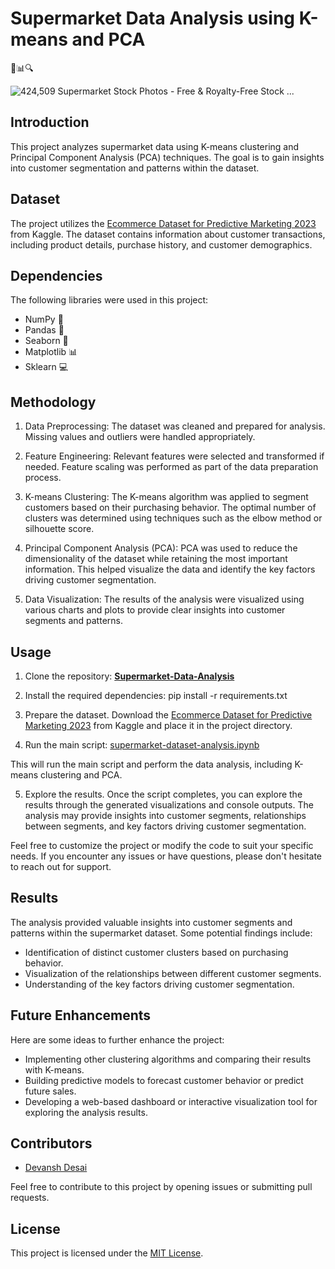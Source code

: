 # Supermarket Data Analysis using K-means and PCA

🛒📊🔍

![424,509 Supermarket Stock Photos - Free & Royalty-Free Stock ...](https://thumbs.dreamstime.com/b/supermarket-aisle-empty-20293222.jpg)

## Introduction
This project analyzes supermarket data using K-means clustering and Principal Component Analysis (PCA) techniques. The goal is to gain insights into customer segmentation and patterns within the dataset.

## Dataset
The project utilizes the [Ecommerce Dataset for Predictive Marketing 2023](https://www.kaggle.com/datasets/hunter0007/ecommerce-dataset-for-predictive-marketing-2023) from Kaggle. The dataset contains information about customer transactions, including product details, purchase history, and customer demographics.

## Dependencies
The following libraries were used in this project:
- NumPy 🧮
- Pandas 🐼
- Seaborn 🌊
- Matplotlib 📊
- Sklearn 💻

## Methodology
1. Data Preprocessing: The dataset was cleaned and prepared for analysis. Missing values and outliers were handled appropriately.

2. Feature Engineering: Relevant features were selected and transformed if needed. Feature scaling was performed as part of the data preparation process.

3. K-means Clustering: The K-means algorithm was applied to segment customers based on their purchasing behavior. The optimal number of clusters was determined using techniques such as the elbow method or silhouette score.

4. Principal Component Analysis (PCA): PCA was used to reduce the dimensionality of the dataset while retaining the most important information. This helped visualize the data and identify the key factors driving customer segmentation.

5. Data Visualization: The results of the analysis were visualized using various charts and plots to provide clear insights into customer segments and patterns.

## Usage
1. Clone the repository: **[Supermarket-Data-Analysis ](https://github.com/Devansh-45/Supermarket-Data-Analysis)**
2. Install the required dependencies:
		pip install -r requirements.txt
  
3. Prepare  the  dataset. Download  the  [Ecommerce Dataset for Predictive Marketing 2023](https://www.kaggle.com/datasets/hunter0007/ecommerce-dataset-for-predictive-marketing-2023) from Kaggle and place it in the project directory.  

4. Run the main script:  [supermarket-dataset-analysis.ipynb](https://github.com/Devansh-45/Supermarket-Data-Analysis/blob/master/Notebooks/supermarket-dataset-analysis.ipynb)

This will run the main script and perform the data analysis, including K-means clustering and PCA. 


5. Explore the results. Once the script completes, you can explore the results through the generated visualizations and console outputs. The analysis may provide insights into customer segments, relationships between segments, and key factors driving customer segmentation.

Feel free to customize the project or modify the code to suit your specific needs. If you encounter any issues or have questions, please don't hesitate to reach out for support.

## Results
The analysis provided valuable insights into customer segments and patterns within the supermarket dataset. Some potential findings include:

- Identification of distinct customer clusters based on purchasing behavior.
- Visualization of the relationships between different customer segments.
- Understanding of the key factors driving customer segmentation.

## Future Enhancements
Here are some ideas to further enhance the project:

- Implementing other clustering algorithms and comparing their results with K-means.
- Building predictive models to forecast customer behavior or predict future sales.
- Developing a web-based dashboard or interactive visualization tool for exploring the analysis results.

## Contributors
- [Devansh Desai](https://github.com/Devansh-45)

Feel free to contribute to this project by opening issues or submitting pull requests.

## License
This project is licensed under the [MIT License](LICENSE).
